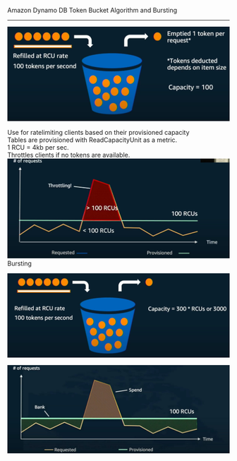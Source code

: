 Amazon Dynamo DB Token Bucket Algorithm and Bursting

---
![](8.jpg)  
  
Use for ratelimiting clients based on their provisioned capacity  
Tables are provisioned with ReadCapacityUnit as a metric.   
1 RCU = 4kb per sec.  
Throttles clients if no tokens are available.  
![](22.jpg)  
Bursting  
  
![](26.jpg)  
  
![](15.jpg)